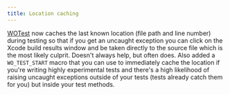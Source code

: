 ```yaml
---
title: Location caching
---
```


[WOTest](http://test.wincent.com/) now caches the last known location (file path and line number) during testing so that if you get an uncaught exception you can click on the Xcode build results window and be taken directly to the source file which is the most likely culprit. Doesn't always help, but often does. Also added a `WO_TEST_START` macro that you can use to immediately cache the location if you're writing highly experimental tests and there's a high likelihood of raising uncaught exceptions outside of your tests (tests already catch them for you) but inside your test methods.
